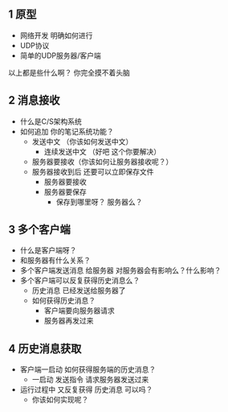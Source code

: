 

## 1 原型
- 网络开发 明确如何进行
- UDP协议
- 简单的UDP服务器/客户端 

以上都是些什么啊？ 你完全摸不着头脑 

## 2 消息接收
- 什么是C/S架构系统
- 如何追加 你的笔记系统功能？
	- 发送中文 （你该如何发送中文）
		- 连续发送中文 （好吧 这个你要解决）
	- 服务器要接收（你该如何让服务器接收呢？）
	- 服务器接收到后 还要可以立即保存文件
		- 服务器要接收
		- 服务器要保存
			- 保存到哪里呀？ 服务器么？

## 3 多个客户端
- 什么是客户端呀？
- 和服务器有什么关系？
- 多个客户端发送消息 给服务器 对服务器会有影响么？什么影响？
- 多个客户端可以反复获得历史消息么？
	- 历史消息 已经发送给服务器了
	- 如何获得历史消息？
		- 客户端要向服务器请求
		- 服务器再发过来

## 4 历史消息获取
- 客户端一启动 如何获得服务端的历史消息？
	- 一启动 发送指令 请求服务器发送过来
- 运行过程中 又反复获得 历史消息 可以吗？
	- 你该如何实现呢？